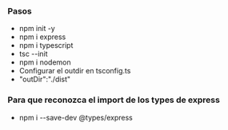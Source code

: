 ### Pasos

- npm init -y
- npm i express
- npm i typescript
- tsc --init
- npm i nodemon
- Configurar el outdir en tsconfig.ts
- "outDir":"./dist"

### Para que reconozca el import de los types de express
- npm i --save-dev @types/express